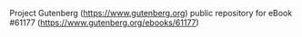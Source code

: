 Project Gutenberg (https://www.gutenberg.org) public repository for eBook #61177 (https://www.gutenberg.org/ebooks/61177)
